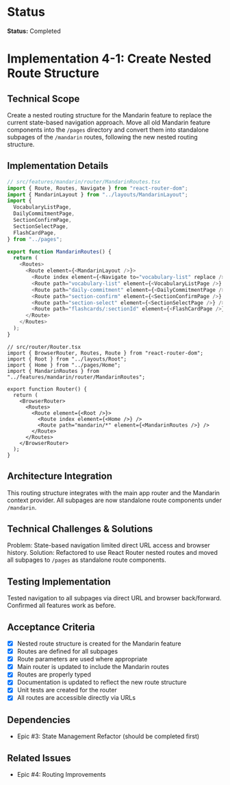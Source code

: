 # Status

**Status:** Completed

# Implementation 4-1: Create Nested Route Structure

## Technical Scope

Create a nested routing structure for the Mandarin feature to replace the current state-based navigation approach. Move all old Mandarin feature components into the `/pages` directory and convert them into standalone subpages of the `/mandarin` routes, following the new nested routing structure.

## Implementation Details

```typescript
// src/features/mandarin/router/MandarinRoutes.tsx
import { Route, Routes, Navigate } from "react-router-dom";
import { MandarinLayout } from "../layouts/MandarinLayout";
import {
  VocabularyListPage,
  DailyCommitmentPage,
  SectionConfirmPage,
  SectionSelectPage,
  FlashCardPage,
} from "../pages";

export function MandarinRoutes() {
  return (
    <Routes>
      <Route element={<MandarinLayout />}>
        <Route index element={<Navigate to="vocabulary-list" replace />} />
        <Route path="vocabulary-list" element={<VocabularyListPage />} />
        <Route path="daily-commitment" element={<DailyCommitmentPage />} />
        <Route path="section-confirm" element={<SectionConfirmPage />} />
        <Route path="section-select" element={<SectionSelectPage />} />
        <Route path="flashcards/:sectionId" element={<FlashCardPage />} />
      </Route>
    </Routes>
  );
}
```

```tsx
// src/router/Router.tsx
import { BrowserRouter, Routes, Route } from "react-router-dom";
import { Root } from "../layouts/Root";
import { Home } from "../pages/Home";
import { MandarinRoutes } from "../features/mandarin/router/MandarinRoutes";

export function Router() {
  return (
    <BrowserRouter>
      <Routes>
        <Route element={<Root />}>
          <Route index element={<Home />} />
          <Route path="mandarin/*" element={<MandarinRoutes />} />
        </Route>
      </Routes>
    </BrowserRouter>
  );
}
```

## Architecture Integration

This routing structure integrates with the main app router and the Mandarin context provider. All subpages are now standalone route components under `/mandarin`.

## Technical Challenges & Solutions

Problem: State-based navigation limited direct URL access and browser history.
Solution: Refactored to use React Router nested routes and moved all subpages to `/pages` as standalone route components.

## Testing Implementation

Tested navigation to all subpages via direct URL and browser back/forward. Confirmed all features work as before.

## Acceptance Criteria

- [x] Nested route structure is created for the Mandarin feature
- [x] Routes are defined for all subpages
- [x] Route parameters are used where appropriate
- [x] Main router is updated to include the Mandarin routes
- [x] Routes are properly typed
- [x] Documentation is updated to reflect the new route structure
- [x] Unit tests are created for the router
- [x] All routes are accessible directly via URLs

## Dependencies

- Epic #3: State Management Refactor (should be completed first)

## Related Issues

- Epic #4: Routing Improvements
